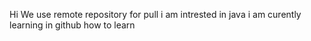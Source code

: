 Hi We use remote repository for pull 
i am intrested in java
i am curently learning in github
how to learn 
